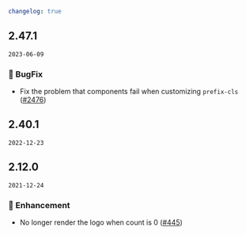 ```yaml
changelog: true
```

## 2.47.1

`2023-06-09`

### 🐛 BugFix

- Fix the problem that components fail when customizing `prefix-cls` ([#2476](https://github.com/arco-design/arco-design-vue/pull/2476))


## 2.40.1

`2022-12-23`


## 2.12.0

`2021-12-24`

### 💎 Enhancement

- No longer render the logo when count is 0 ([#445](https://github.com/arco-design/arco-design-vue/pull/445))

